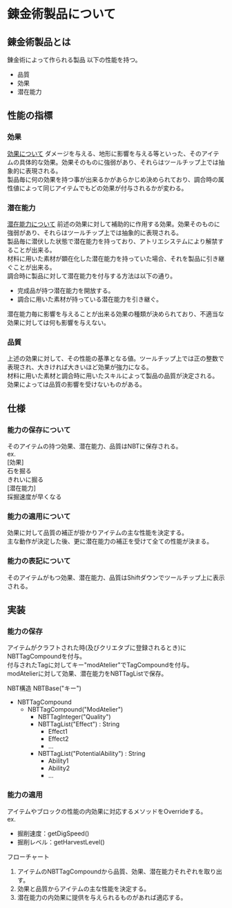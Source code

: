 # 錬金術製品について

## 錬金術製品とは
錬金術によって作られる製品 以下の性能を持つ。
* 品質
* 効果
* 潜在能力

## 性能の指標

### 効果
[効果について](Effect.md)
ダメージを与える、地形に影響を与える等といった、そのアイテムの具体的な効果。効果そのものに強弱があり、それらはツールチップ上では抽象的に表現される。  
製品毎に何の効果を持つ事が出来るかがあらかじめ決められており、調合時の属性値によって同じアイテムでもどの効果が付与されるかが変わる。

### 潜在能力
[潜在能力について](PotentialAbitily.md)
前述の効果に対して補助的に作用する効果。効果そのものに強弱があり、それらはツールチップ上では抽象的に表現される。  
製品毎に潜伏した状態で潜在能力を持っており、アトリエシステムにより解禁することが出来る。  
材料に用いた素材が顕在化した潜在能力を持っていた場合、それを製品に引き継ぐことが出来る。  
調合時に製品に対して潜在能力を付与する方法は以下の通り。
* 完成品が持つ潜在能力を開放する。
* 調合に用いた素材が持っている潜在能力を引き継ぐ。  

潜在能力毎に影響を与えることが出来る効果の種類が決められており、不適当な効果に対しては何も影響を与えない。

### 品質
上述の効果に対して、その性能の基準となる値。ツールチップ上では正の整数で表現され、大きければ大きいほど効果が強力になる。  
材料に用いた素材と調合時に用いたスキルによって製品の品質が決定される。  
効果によっては品質の影響を受けないものがある。

## 仕様

### 能力の保存について
そのアイテムの持つ効果、潜在能力、品質はNBTに保存される。    
ex.  
[効果]  
石を掘る  
きれいに掘る  
[潜在能力]  
採掘速度が早くなる  

### 能力の適用について
効果に対して品質の補正が掛かりアイテムの主な性能を決定する。  
主な動作が決定した後、更に潜在能力の補正を受けて全ての性能が決まる。

### 能力の表記について
そのアイテムがもつ効果、潜在能力、品質はShiftダウンでツールチップ上に表示される。


## 実装

### 能力の保存
アイテムがクラフトされた時(及びクリエタブに登録されるとき)にNBTTagCompoundを付与。  
付与されたTagに対してキー"modAtelier"でTagCompoundを付与。  
modAtelierに対して効果、潜在能力をNBTTagListで保存。  

NBT構造 NBTBase("キー")
* NBTTagCompound
    * NBTTagCompound("ModAtelier")
        * NBTTagInteger("Quality")
        * NBTTagList("Effect") : String
            * Effect1
            * Effect2
            * ...
        * NBTTagList("PotentialAbility") : String
            * Ability1
            * Ability2
            * ...

### 能力の適用
アイテムやブロックの性能の内効果に対応するメソッドをOverrideする。  
ex.
* 掘削速度：getDigSpeed()
* 掘削レベル：getHarvestLevel()

フローチャート
1. アイテムのNBTTagCompoundから品質、効果、潜在能力それぞれを取り出す。
2. 効果と品質からアイテムの主な性能を決定する。
3. 潜在能力の内効果に提供を与えられるものがあれば適応する。

